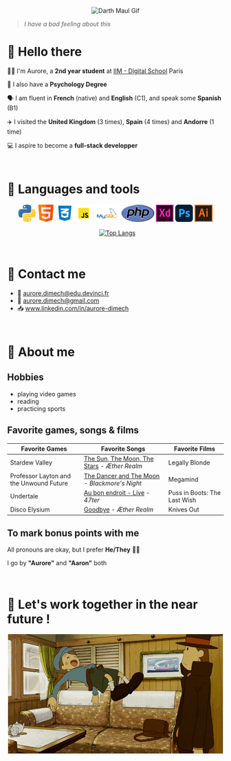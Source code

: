 <p align="center">
<img src="https://media.giphy.com/media/FydqYa93YtubC/giphy.gif" alt="Darth Maul Gif" />
</p>

>_I have a bad feeling about this_

# 👋 Hello there

🧑‍💻 I'm Aurore, a **2nd year student** at [IIM - Digital School](https://www.iim.fr/) Paris 

🧠 I also have a **Psychology Degree**  

🗣️ I am fluent in **French** (native) and **English** (C1), and speak some **Spanish** (B1)

✈️ I visited the **United Kingdom** (3 times), **Spain** (4 times) and **Andorre** (1 time)

💻 I aspire to become a **full-stack developper**

&nbsp;
# 🧰 Languages and tools

<div class=languages align="center">
    <img src=icone-python.png alt="python's logo" height="40" witdth="auto">
    <img src=icone-html.png alt="HTML's logo" height="40" witdth="auto">
    <img src=icone-css.png alt="CSS' logo" height="40" witdth="auto">
    <img src=icone-javascript.png alt="javascript's logo" height="40" witdth="auto">
    <img src=icone-mysql.png alt="MySQL's logo" height="40" witdth="auto">
    <img src=icone-php.png alt="PHP's logo" height="40" witdth="auto">
    <img src=icone-adobe-xd.png alt="Adobe XD's logo" height="40" witdth="auto">
    <img src=icone-adobe-photoshop.png alt="Adobe Photoshop's logo" height="40" witdth="auto">
    <img src=icone-adobe-illustrator.png alt="Adobe Illustrator's logo" height="40" witdth="auto">

&nbsp;
 [![Top Langs](https://github-readme-stats.vercel.app/api/top-langs/?username=Aurore-Dimech&layout=compact)](https://github.com/Aurore-Dimech)

</div>

&nbsp;
# 📨 Contact me 

* 📧 aurore.dimech@edu.devinci.fr
* 📧 aurore.dimech@gmail.com
* 📥 www.linkedin.com/in/aurore-dimech

&nbsp;
# 💁 About me

## Hobbies
* playing video games
* reading
* practicing sports

## Favorite games, songs & films
Favorite Games | Favorite Songs | Favorite Films
---------------|-----------------|---------------
Stardew Valley | [The Sun, The Moon, The Stars](https://www.youtube.com/watch?v=X7f2SdZey-Y&ab_channel=%C3%86therRealm-Topic) - _Æther Realm_ | Legally Blonde
Professor Layton and the Unwound Future | [The Dancer and The Moon](https://www.youtube.com/watch?v=s56Hba2-K7E&ab_channel=Blackmore%27sNight-Topic) - _Blackmore's Night_ | Megamind
Undertale | [Au bon endroit - Live](https://www.youtube.com/watch?v=qsD2zZ516qQ&ab_channel=47Ter-Topic) - _47ter_ | Puss in Boots: The Last Wish
Disco Elysium | [Goodbye](https://www.youtube.com/watch?v=fxFi24Aqac0&ab_channel=NapalmRecords) - _Æther Realm_ | Knives Out

## To mark bonus points with me
All pronouns are okay, but I prefer **He/They** 🏳️‍⚧️

I go by **"Aurore"** and **"Aaron"** both

&nbsp;
# 💙 Let's work together in the near future !
<p align="center">
<img src=luke-gif.gif />
</p>